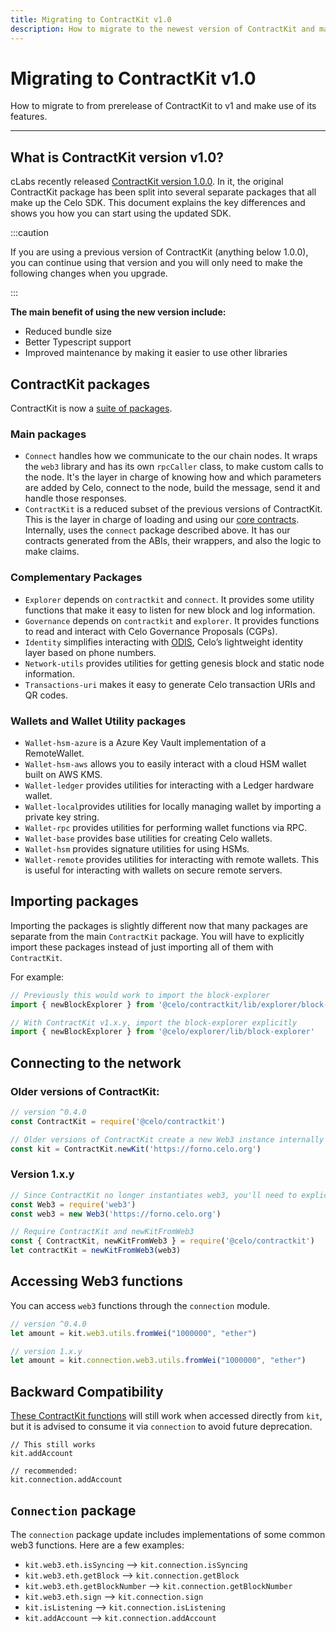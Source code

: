 ```yaml
---
title: Migrating to ContractKit v1.0
description: How to migrate to the newest version of ContractKit and make use of its latest features.
---
```


# Migrating to ContractKit v1.0

How to migrate to from prerelease of  ContractKit to v1 and make use of its features.

___

## What is ContractKit version v1.0?

cLabs recently released [ContractKit version 1.0.0](https://medium.com/celoorg/contractkit-1-0-0-9c0412462d45). In it, the original ContractKit package has been split into several separate packages that all make up the Celo SDK. This document explains the key differences and shows you how you can start using the updated SDK.


:::caution

If you are using a previous version of ContractKit (anything below 1.0.0), you can continue using that version and you will only need to make the following changes when you upgrade.

:::

**The main benefit of using the new version include:**

 - Reduced bundle size
 - Better Typescript support
 - Improved maintenance by making it easier to use other libraries

## ContractKit packages

ContractKit is now a [suite of packages](https://github.com/celo-org/celo-monorepo/tree/master/packages/sdk).

### Main packages

 - `Connect` handles how we communicate to the our chain nodes. It wraps the `web3` library and has its own `rpcCaller` class, to make custom calls to the node. It's the layer in charge of knowing how and which parameters are added by Celo, connect to the node, build the message, send it and handle those responses.
 - `ContractKit` is a reduced subset of the previous versions of ContractKit. This is the layer in charge of loading and using our [core contracts](/developer-resources/contractkit/contracts-wrappers-registry.md). Internally, uses the `connect` package described above. It has our contracts generated from the ABIs, their wrappers, and also the logic to make claims.

### Complementary Packages

 - `Explorer` depends on `contractkit` and `connect`. It provides some utility functions that make it easy to listen for new block and log information.
 - `Governance` depends on `contractkit` and `explorer`. It provides functions to read and interact with Celo Governance Proposals (CGPs).
 - `Identity` simplifies interacting with [ODIS](/developer-resources/contractkit/odis.md), Celo’s lightweight identity layer based on phone numbers.
 - `Network-utils` provides utilities for getting genesis block and static node information.
 - `Transactions-uri` makes it easy to generate Celo transaction URIs and QR codes.

### Wallets and Wallet Utility packages

 - `Wallet-hsm-azure` is a Azure Key Vault implementation of a RemoteWallet.
 - `Wallet-hsm-aws` allows you to easily interact with a cloud HSM wallet built on AWS KMS.
 - `Wallet-ledger` provides utilities for interacting with a Ledger hardware wallet.
 - `Wallet-local`provides utilities for locally managing wallet by importing a private key string.
 - `Wallet-rpc` provides utilities for performing wallet functions via RPC.
 - `Wallet-base` provides base utilities for creating Celo wallets.
 - `Wallet-hsm` provides signature utilities for using HSMs.
 - `Wallet-remote` provides utilities for interacting with remote wallets. This is useful for interacting with wallets on secure remote servers.

## Importing packages

Importing the packages is slightly different now that many packages are separate from the main `ContractKit` package. You will have to explicitly import these packages instead of just importing all of them with `ContractKit`.

For example:

```javascript
// Previously this would work to import the block-explorer
import { newBlockExplorer } from '@celo/contractkit/lib/explorer/block-explorer'

// With ContractKit v1.x.y, import the block-explorer explicitly
import { newBlockExplorer } from '@celo/explorer/lib/block-explorer'
```

## Connecting to the network

### Older versions of ContractKit:

```javascript
// version ^0.4.0
const ContractKit = require('@celo/contractkit')

// Older versions of ContractKit create a new Web3 instance internally
const kit = ContractKit.newKit('https://forno.celo.org')
```

### Version 1.x.y

```javascript
// Since ContractKit no longer instantiates web3, you'll need to explicitly require it
const Web3 = require('web3')
const web3 = new Web3('https://forno.celo.org')

// Require ContractKit and newKitFromWeb3
const { ContractKit, newKitFromWeb3 } = require('@celo/contractkit')
let contractKit = newKitFromWeb3(web3)
```
## Accessing Web3 functions

You can access `web3` functions through the `connection` module.

```javascript
// version ^0.4.0
let amount = kit.web3.utils.fromWei("1000000", "ether")

// version 1.x.y
let amount = kit.connection.web3.utils.fromWei("1000000", "ether")
```
## Backward Compatibility

[These ContractKit functions](https://github.com/celo-org/celo-monorepo/blob/a7579fc9bdc0c1b4ce1d9fec702938accf82be2a/packages/sdk/contractkit/src/kit.ts#L278) will still work when accessed directly from `kit`, but it is advised to consume it via `connection` to avoid future deprecation.

```
// This still works
kit.addAccount

// recommended:
kit.connection.addAccount
```

## `Connection` package

The `connection` package update includes implementations of some common web3 functions. Here are a few examples:

 - `kit.web3.eth.isSyncing` --> `kit.connection.isSyncing`
 - `kit.web3.eth.getBlock` --> `kit.connection.getBlock`
 - `kit.web3.eth.getBlockNumber` --> `kit.connection.getBlockNumber`
 - `kit.web3.eth.sign` --> `kit.connection.sign`
 - `kit.isListening` --> `kit.connection.isListening`
 - `kit.addAccount` --> `kit.connection.addAccount`
